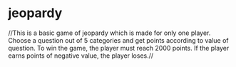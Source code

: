 # jeopardy
//This is a basic game of jeopardy which is made for only one player. Choose a question out of 5 categories and get points according to value of question. To win the game, the player must reach 2000 points. If the player earns points of negative value, the player loses.//
